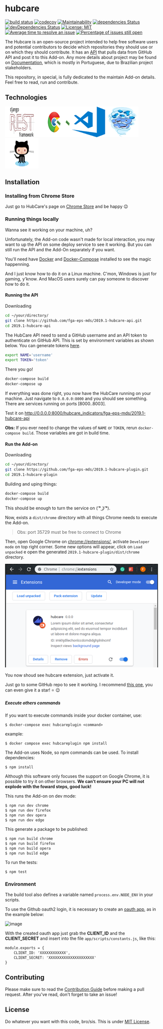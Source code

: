 # hubcare

[![build status](https://gitlab.com/cjjcastro/2019-1-hubcare-plugin/badges/master/pipeline.svg)](https://gitlab.com/cjjcastro/2019-1-hubcare-plugin/pipelines)
[![codecov](https://codecov.io/gh/fga-eps-mds/2019.1-hubcare-plugin/branch/master/graph/badge.svg)](https://codecov.io/gh/fga-eps-mds/2019.1-hubcare-plugin)
[![Maintainability](https://api.codeclimate.com/v1/badges/f4a2a07020f27cc7d324/maintainability)](https://codeclimate.com/github/fga-eps-mds/2019.1-hubcare-plugin/maintainability)
[![dependencies Status](https://david-dm.org/fga-eps-mds/2019.1-hubcare-plugin/status.svg)](https://david-dm.org/fga-eps-mds/2019.1-hubcare-plugin)
[![devDependencies Status](https://david-dm.org/fga-eps-mds/2019.1-hubcare-plugin/dev-status.svg)](https://david-dm.org/fga-eps-mds/2019.1-hubcare-plugin?type=dev)
[![License: MIT](https://img.shields.io/badge/License-MIT-yellow.svg)](https://opensource.org/licenses/MIT)
[![Average time to resolve an issue](http://isitmaintained.com/badge/resolution/fga-eps-mds/2019.1-hubcare-plugin.svg)](http://isitmaintained.com/project/fga-eps-mds/2019.1-hubcare-plugin "Average time to resolve an issue")
[![Percentage of issues still open](http://isitmaintained.com/badge/open/fga-eps-mds/2019.1-hubcare-plugin.svg)](http://isitmaintained.com/project/fga-eps-mds/2019.1-hubcare-plugin "Percentage of issues still open")

The Hubcare is an open-source project intended to help free software users and potential contributors to decide which repositories they should use or on which they should contribute. It has an [API](https://github.com/fga-eps-mds/2019.1-hubcare-api) that pulls data from GitHub API and post it to this Add-on. Any more details about project may be found on [Documentation](https://cjjcastro.gitlab.io/2019-1-hubcare-docs/), which is mostly in Portuguese, due to Brazilian project stakeholders.

This repository, in special, is fully dedicated to the maintain Add-on details. Feel free to read, run and contribute.

## Technologies

<img src="docs/images/django-rest-framework.png" alt="DjangoRest" height="100" width="110"/><img src="docs/images/chrome.gif" alt="Chrome" height="100" width="110"/><img src="docs/images/vscode.png" alt="Vscode" height="100" width="110"/><img src="docs/images/docker.gif" alt="Docker" height="100" width="110"/><img src="docs/images/github.gif" alt="Github" height="100" width="110"/>

## Installation

### Installing from Chrome Store

Just go to HubCare's page on [Chrome Store](https://chrome.google.com/webstore/detail/hubcare-check-github-repo/jaalemmhbmjojoppdncnekgnjgfbfbda) and be happy :wink:

### Running things locally

Wanna see it working on your machine, uh?

Unfortunately, the Add-on code wasn't made for local interaction, you may want to up the API on some deploy service to see it working. But you can still run the API and the Add-On separately if you want.

You'll need have [Docker](https://docs.docker.com/install/) and [Docker-Compose](https://docs.docker.com/compose/install/) installed to see the magic happenning.

And I just know how to do it on a Linux machine. C'mon, Windows is just for gaming, y'know. And MacOS users surely can pay someone to discover how to do it.

#### Running the API

Downloading

```bash
cd ~/your/directory/
git clone https://github.com/fga-eps-mds/2019.1-hubcare-api.git
cd 2019.1-hubcare-api
```

The HubCare API need to send a GitHub username and an API token to authenticate on GitHub API. This is set by environment variables as shown below. You can generate tokens [here](https://github.com/settings/tokens).

```bash
export NAME='username'
export TOKEN='token'
```

There you go!

```bash
docker-compose build
docker-compose up
```

If everything was done right, you now have the HubCare running on your machine. Just navigate to `0.0.0.0:8000` and you should see something. There are services running on ports [8000..8003].

Test it on http://0.0.0.0:8000/hubcare_indicators/fga-eps-mds/2019.1-hubcare-api

**Obs:** If you ever need to change the values of `NAME` or `TOKEN`, rerun `docker-compose build`. Those variables are got in build time.

#### Run the Add-on

Downloading

```bash
cd ~/your/directory/
git clone https://github.com/fga-eps-mds/2019.1-hubcare-plugin.git
cd 2019.1-hubcare-plugin
```

Building and uping things:

```bash
docker-compose build
docker-compose up
```

This should be enough to turn the service on ( ͡° ͜ʖ ͡°).

Now, exists a `dist/chrome` directory with all things Chrome needs to execute the Add-on.

> Obs: port 35729 must be free to connect to Chrome

Then, open Google Chrome on [chrome://extensions/](chrome://extensions/), activate `Developer mode` on top right corner. Some new options will appear, click on `Load unpacked` e open the generated `2019.1-hubcare-plugin/dist/chrome` directory.

![Developer Mode](docs/images/chromeext.png)

You now shoud see hubcare extension, just activate it.

Just go to some GitHub repo to see it working. I recommend [this one](https://github.com/fga-eps-mds/2019.1-hubcare-api), you can even give it a star! :star: :wink:

##### Execute others commands 

If you want to execute commands inside your docker container, use:

```shell
$ docker-compose exec hubcareplugin <command>
```
example:
```shell
$ docker compose exec hubcareplugin npm install
```

The Add-on uses Node, so npm commands can be used. To install dependencies:

```shell
$ npm install
```

Although this software only focuses the support on Google Chrome, it is possible to try it on other browsers. **We can't ensure your PC will not explode with the foward steps, good luck!**

This runs the Add-on on dev mode:

```shell
$ npm run dev chrome
$ npm run dev firefox
$ npm run dev opera
$ npm run dev edge
```

This generate a package to be published:

```shell
$ npm run build chrome
$ npm run build firefox
$ npm run build opera
$ npm run build edge
```

To run the tests:

```shell
$ npm test
``` 

### Environment

The build tool also defines a variable named `process.env.NODE_ENV` in your scripts.

To use the Github oauth2 login, it is necessary to create an [oauth app](https://github.com/settings/developers), as in the example below:

![image](https://user-images.githubusercontent.com/26393787/58750438-db2aef00-8468-11e9-83ae-609cbd1e48ef.png)

With the created oauth app just grab the **CLIENT_ID** and the **CLIENT_SECRET** and insert into the file ```app/scripts/constants.js```, like this:
```
module.exports = {
    CLIENT_ID: 'XXXXXXXXXXXX',
    CLIENT_SECRET: 'XXXXXXXXXXXXXXXXXXXXX'
}
```

## Contributing

Please make sure to read the [Contribution Guide](./.github/CONTRIBUTING.md) before making a pull request. After you've read, don't forget to take an issue!

## License

Do whatever you want with this code, bro/sis. This is under [MIT License](./LICENSE).
